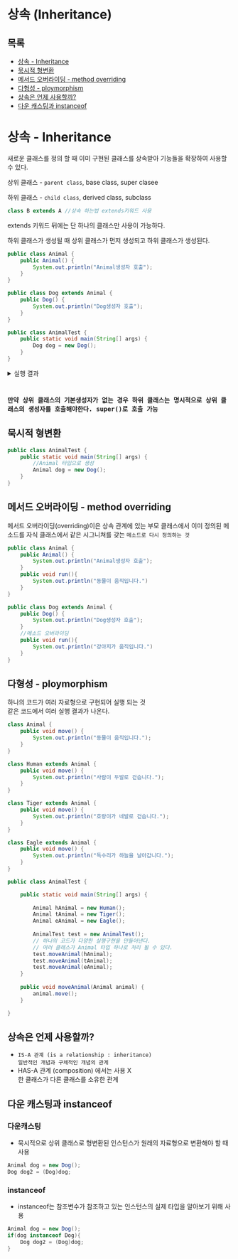 # 상속 (Inheritance)
## 목록
+ [상속 - Inheritance](#상속---Inheritance)
+ [묵시적 형변환](#묵시적-형변환)
+ [메서드 오버라이딩 - method overriding](#메서드-오버라이딩---method-overriding)
+ [다형성 - ploymorphism](#다형성---ploymorphism )
+ [상속은 언제 사용할까?](#상속은-언제-사용할까?)
+ [다운 캐스팅과 instanceof](#다운-캐스팅과-instanceof)

# 상속 - Inheritance
새로운 클래스를 정의 할 때 이미 구현된 클래스를 상속받아 기능들을 확장하여 사용할 수 있다.
<br>

상위 클래스 - `parent class`, base class, super clasee
<br>

하위 클래스 - `child class`, derived class, subclass

```java
class B extends A //상속 하는법 extends키워드 사용
```
extends 키워드 뒤에는 단 하나의 클래스만 사용이 가능하다.

하위 클래스가 생성될 때 상위 클래스가 먼저 생성되고 하위 클래스가 생성된다.
```java
public class Animal {
	public Animal() {
		System.out.println("Animal생성자 호출");
	}
}
```
```java
public class Dog extends Animal {
	public Dog() {		
		System.out.println("Dog생성자 호출");
	}
}

```
```java
public class AnimalTest {
	public static void main(String[] args) {
		Dog dog = new Dog();
	}
}
```
<details>
<summary>실행 결과</summary>
<div>
Animal생성자 호출<br>
Dog생성자 호출
</div>
</details>
<br>

### `만약 상위 클래스의 기본생성자가 없는 경우 하위 클래스는 명시적으로 상위 클래스의 생성자를 호출해야한다. super()로 호출 가능`

## 묵시적 형변환
```java
public class AnimalTest {
	public static void main(String[] args) {
        //Animal 타입으로 생성
        Animal dog = new Dog();
	}
}
```
## 메서드 오버라이딩 - method overriding
메서드 오버라이딩(overriding)이은 상속 관계에 있는 부모 클래스에서 이미 정의된 메소드를 자식 클래스에서 같은 시그니쳐를 갖는 `메소드로 다시 정의하는 것`
```java
public class Animal {
	public Animal() {
		System.out.println("Animal생성자 호출");
	}
    public void run(){
        System.out.println("동물이 움직입니다.")
    }
}
```
```java
public class Dog extends Animal {
	public Dog() {		
		System.out.println("Dog생성자 호출");
	}
    //메소드 오버라이딩
    public void run(){
        System.out.println("강아지가 움직입니다.")
    }
}
```
## 다형성 - ploymorphism
하나의 코드가 여러 자료형으로 구현되어 실행 되는 것 <br>
같은 코드에서 여러 실행 결과가 나온다.
```java
class Animal {
	public void move() {
		System.out.println("동물이 움직입니다.");
	}
}

class Human extends Animal {
	public void move() {
		System.out.println("사람이 두발로 걷습니다.");
	}
}

class Tiger extends Animal {
	public void move() {
		System.out.println("호랑이가 네발로 걷습니다.");
	}
}

class Eagle extends Animal {
	public void move() {
		System.out.println("독수리가 하늘을 날아갑니다.");
	}
}

public class AnimalTest {

	public static void main(String[] args) {
		
        Animal hAnimal = new Human();
		Animal tAnimal = new Tiger();
		Animal eAnimal = new Eagle();
		
		AnimalTest test = new AnimalTest();
		// 하나의 코드가 다양한 실행구현을 만들어낸다.
        // 여러 클래스가 Animal 타입 하나로 처리 될 수 있다. 
        test.moveAnimal(hAnimal);
		test.moveAnimal(tAnimal);
		test.moveAnimal(eAnimal);
	}
	
	public void moveAnimal(Animal animal) {
		animal.move();
	}

}
```

## 상속은 언제 사용할까?
- `IS-A 관계 (is a relationship : inheritance)`
<br> `일반적인 개념과 구체적인 개념의 관계`
- HAS-A 관계 (composition) 에서는 사용 X
<br> 한 클래스가 다른 클래스를 소유한 관계

## 다운 캐스팅과 instanceof
### 다운캐스팅
- 묵시적으로 상위 클래스로 형변환된 인스턴스가 원래의 자료형으로 변환해야 할 때 사용
```java
Animal dog = new Dog();
Dog dog2 = (Dog)dog;
```
### instanceof
- instanceof는 참조변수가 참조하고 있는 인스턴스의 실제 타입을 알아보기 위해 사용
```java
Animal dog = new Dog();
if(dog instanceof Dog){
    Dog dog2 = (Dog)dog;
}
```
